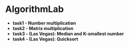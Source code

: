 # AlgorithmLab
- **task1 -  Number multiplication**
- **task2 -  Matrix multiplication**
- **task3 -  (Las Vegas): Median and K-smallest number**
- **task4 -  (Las Vegas): Quicksort**
